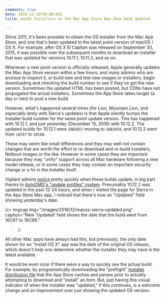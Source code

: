 ```yaml
---
comments: true
date: 2016-12-16T00:00:00Z
title: macOS Installers on the Mac App Store Now Show Date Updated

---
```


Since 2011, it's been possible to obtain the OS installer from the Mac App Store, and one that's been updated to the latest point version of macOS / OS X. For example, after OS X El Capitan was released on September 30, 2015, it was possible over the subsequent months to download an installer that was updated for versions 10.11.1, 10.11.2, and so on.

Whenever a new point version is officially released, Apple generally updates the Mac App Store version within a few hours, and many admins who are anxious to inspect it, or build new and test new images or installers, begin downloading and checking the build number to see if they've got the new version. Sometimes the updated HTML has been posted, but CDNs have not propogated the actual installers. Sometimes the App Store takes longer (a day or two) to post a new build.

However, what's happened several times (for Lion, Mountain Lion, and especially lately with Sierra's updates) is that Apple silently bumps the installer build number for the same point update version. This has happened with 10.12.1, and just yesterday (December 15, 2016) with 10.12.2. The updated builds for 10.12.1 were `16B2657` moving to `16B2659`, and 10.12.2 went from `16C67` to `16C68`.

These may seem like small differences and they may well not contain changes that are worth the effort to re-download and re-build installers, Netboot images or the like. However in some cases they are important because they may "unify" support across all Mac hardware following a new model release, or in some cases they may contain an important security change or a fix in the installer itself.

Vigilant admins [notice](https://github.com/MagerValp/AutoDMGUpdateProfiles/pull/51) pretty quickly when these builds update, in big part thanks to [AutoDMG's "update profiles" system](https://github.com/MagerValp/AutoDMG/wiki/Maintaining-Update-Profiles). Presumably 10.12.2 was updated in the past 12-24 hours, and when I visited the page for Sierra in the App Store Mac app, I noticed that there's now an "Updated" field showing yesterday's date.

{{< imgcap
  img="/images/2016/12/macos-sierra-updated.png"
  caption="New 'Updated' field shows the date that the build went from 16C67 to 16C68."
>}}

All other Mac apps have always had this, but previously, the only date shown for an "Install OS X" app was the date of the original OS release, which doesn't help one determine whether the installer they may have is the latest available.

It would be even nicer if there were a way to quickly see the actual build. For example, by programatically downloading the "preflight" [Installer distribution file](https://developer.apple.com/library/content/documentation/DeveloperTools/Reference/DistributionDefinitionRef/Chapters/Distribution_XML_Ref.html) that the App Store caches and parses prior to actually attempting to download and "install" an item. But, just having this visual indicator of when the installer was "updated," if this continues, is a welcome change and an improvement over just showing the updated OS version.

